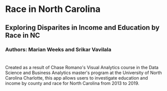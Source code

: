 # Race in North Carolina
## Exploring Disparites in Income and Education by Race in NC
### Authors: Marian Weeks and Srikar Vavilala 
#
Created as a result of Chase Romano's Visual Analytics course in the Data Science and Business Analytics master's program at the University of North Carolina Charlotte, this app allows users to investigate education and income by county and race for North Carolina from 2013 to 2019.
#
